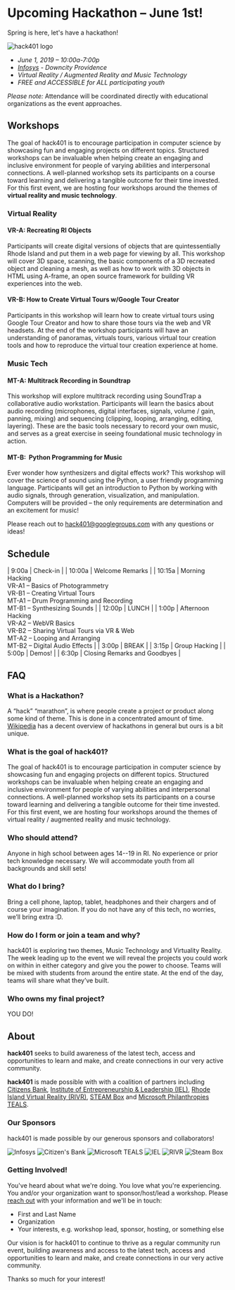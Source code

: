
# Upcoming Hackathon – June 1st!

Spring is here, let's have a hackathon!

![hack401 logo](assets/img/Hack401MonkeyingAround.jpg)

- *June 1, 2019 – 10:00a-7:00p*
- *[Infosys](https://www.google.com/maps/place/75+Fountain+St,+Providence,+RI+02902/@41.8243372,-71.4177514,17z/data=!3m1!4b1!4m5!3m4!1s0x89e44512321b74cd:0x1686f9ddb57cd98c!8m2!3d41.8243372!4d-71.4155574) - Downcity Providence*
- *Virtual Reality / Augmented Reality and Music Technology*
- *FREE and ACCESSIBLE for ALL participating youth*

*Please note:* Attendance will be coordinated directly with educational organizations as the event approaches.


## Workshops

The goal of hack401 is to encourage participation in computer science by showcasing fun and engaging projects on different topics. Structured workshops can be invaluable when helping create an engaging and inclusive environment for people of varying abilities and interpersonal connections. A well-planned workshop sets its participants on a course toward learning and delivering a tangible outcome for their time invested. For this first event, we are hosting four workshops around the themes of **virtual reality and music technology**.

### Virtual Reality

#### VR-A:  Recreating RI Objects
Participants will create digital versions of objects that are quintessentially Rhode Island and put them in a web page for viewing by all. This workshop will cover 3D space, scanning, the basic components of a 3D recreated object and cleaning a mesh, as well as how to work with 3D objects in HTML using A-frame, an open source framework for building VR experiences into the web. 

#### VR-B:   How to Create Virtual Tours w/Google Tour Creator
Participants in this workshop will learn how to create virtual tours using Google Tour Creator and how to share those tours via the web and VR headsets. At the end of the workshop participants will have an understanding of panoramas, virtuals tours, various virtual tour creation tools and how to reproduce the virtual tour creation experience at home.

### Music Tech

#### MT-A:  Multitrack Recording in Soundtrap 
This workshop will explore multitrack recording using SoundTrap a collaborative audio workstation. Participants will learn the basics about audio recording (microphones, digital interfaces, signals, volume / gain, panning, mixing) and sequencing (clipping, looping, arranging, editing, layering). These are the basic tools necessary to record your own music, and serves as a great exercise in seeing foundational music technology in action.

#### MT-B:  Python Programming for Music 
Ever wonder how synthesizers and digital effects work? This workshop will cover the science of sound using the Python, a user friendly programming language. Participants will get an introduction to Python by working with audio signals, through generation, visualization, and manipulation. Computers will be provided – the only requirements are determination and an excitement for music!


Please reach out to [hack401@googlegroups.com](mailto:hack401@googlegroups.com) with any questions or ideas!

## Schedule

| 9:00a | Check-in  |
| 10:00a  |  Welcome Remarks  |
| 10:15a  | Morning Hacking <br> VR-A1 – Basics of Photogrammetry <br> VR-B1 – Creating Virtual Tours  <br>  MT-A1 – Drum Programming and Recording <br> MT-B1 – Synthesizing Sounds  |
| 12:00p | LUNCH  |
| 1:00p  | Afternoon Hacking <br> VR-A2 – WebVR Basics  <br> VR-B2 – Sharing Virtual Tours via VR & Web <br>  MT-A2 – Looping and Arranging <br> MT-B2 – Digital Audio Effects  |
| 3:00p | BREAK  |
| 3:15p | Group Hacking  |
| 5:00p | Demos!  |
| 6:30p | Closing Remarks and Goodbyes  |


## FAQ

### What is a Hackathon?
A “hack” “marathon”, is where people create a project or product along some kind of theme. This is done in a concentrated amount of time. [Wikipedia](https://en.wikipedia.org/wiki/Hackathon) has a decent overview of hackathons in general but ours is a bit unique.

### What is the goal of hack401?
The goal of hack401 is to encourage participation in computer science by showcasing fun and engaging projects on different topics. Structured workshops can be invaluable when helping create an engaging and inclusive environment for people of varying abilities and interpersonal connections. A well-planned workshop sets its participants on a course toward learning and delivering a tangible outcome for their time invested. For this first event, we are hosting four workshops around the themes of virtual reality / augmented reality and music technology.

### Who should attend?
Anyone in high school between ages 14--19 in RI. No experience or prior tech knowledge necessary. We will accommodate youth from all backgrounds and skill sets!

### What do I bring?
Bring a cell phone, laptop, tablet, headphones and their chargers and of course your imagination. If you do not have any of this tech, no worries, we’ll bring extra :D.

### How do I form or join a team and why?
hack401 is exploring two themes, Music Technology and Virtuality Reality. The week leading up to the event we will reveal the projects you could work on within in either category and give you the power to choose. Teams will be mixed with students from around the entire state. At the end of the day, teams will share what they’ve built. 

### Who owns my final project?
YOU DO! 


## About

**hack401** seeks to build awareness of the latest tech, access and opportunities to learn and make, and create connections in our very active community.

**hack401** is made possible with with a coalition of partners including [Citizens Bank](https://www.citizensbank.com), [Institute of Entrepreneurship & Leadership (IEL)](https://ieleadership.org/
), [Rhode Island Virtual Reality (RIVR)](https://www.facebook.com/rhodeislandvr/), [STEAM Box](https://www.facebook.com/STEAMBoxRI/) and [Microsoft Philanthropies TEALS](https://www.tealsk12.org).

### Our Sponsors

hack401 is made possible by our generous sponsors and collaborators!

![Infosys](assets/img/infosys.jpg)
![Citizen's Bank](assets/img/citizens.png)
![Microsoft TEALS](assets/img/teals.png)
![IEL](assets/img/iel.png)
![RIVR](assets/img/rivr.png)
![Steam Box](assets/img/steambox.jpg)

### Getting Involved!

You've heard about what we're doing. You love what you're experiencing. You and/or your organization want to sponsor/host/lead a workshop. Please [reach out](mailto:hack401@googlegroups.com) with your information and we'll be in touch:

* First and Last Name
* Organization
* Your interests, e.g. workshop lead, sponsor, hosting, or something else

Our vision is for hack401 to continue to thrive as a regular community run event, building awareness and access to the latest tech, access and opportunities to learn and make, and create connections in our very active community.

Thanks so much for your interest! 